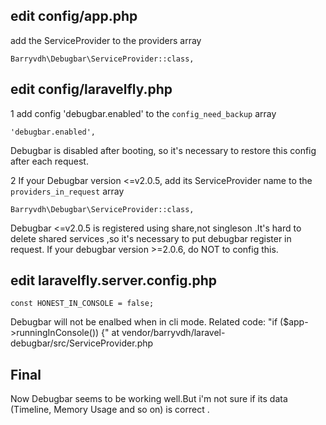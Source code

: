 ## edit config/app.php
add the ServiceProvider to the providers array
```
Barryvdh\Debugbar\ServiceProvider::class,
```

## edit config/laravelfly.php
1 add config 'debugbar.enabled' to the `config_need_backup` array
```
'debugbar.enabled',
```
Debugbar is disabled after booting, so it's necessary to restore this config after each request.


2 If your Debugbar version <=v2.0.5, add its ServiceProvider name to the `providers_in_request` array
```
Barryvdh\Debugbar\ServiceProvider::class,
```
Debugbar <=v2.0.5 is registered using share,not singleson .It's hard to delete shared services ,so it's necessary to put debugbar register in request.
If your debugbar version >=2.0.6, do NOT to config this.

## edit laravelfly.server.config.php
```
const HONEST_IN_CONSOLE = false; 
```
Debugbar will not be enalbed when in cli mode.
Related code:  "if ($app->runningInConsole()) {"  at vendor/barryvdh/laravel-debugbar/src/ServiceProvider.php

## Final
Now Debugbar seems to be working well.But i'm not sure if its data (Timeline, Memory Usage and so on) is correct .

